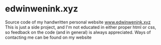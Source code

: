 # edwinwenink.xyz

Source code of my handwritten personal website www.edwinwenink.xyz
This is just a side project, and I'm not educated in either proper html or css, so feedback on the code (and in general) is always appreciated.
Ways of contacting me can be found on my website
